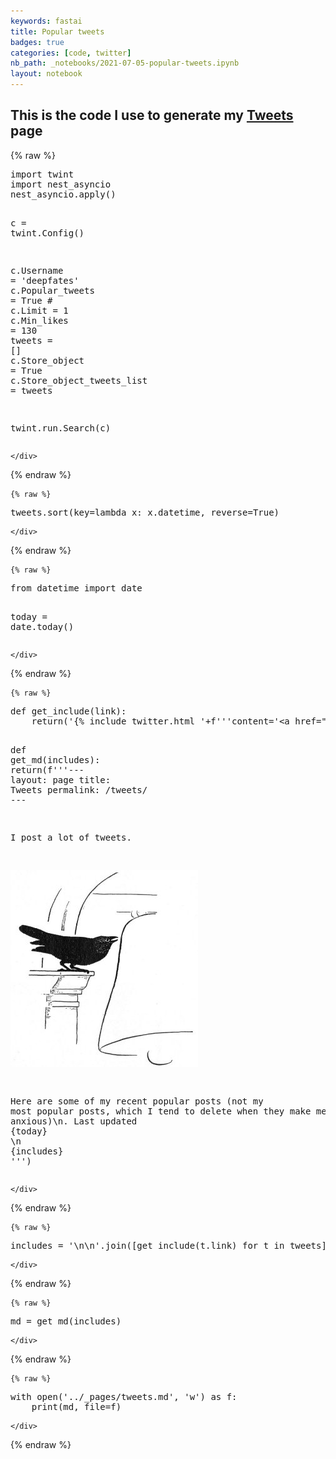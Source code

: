 ```yaml
---
keywords: fastai
title: Popular tweets
badges: true
categories: [code, twitter]
nb_path: _notebooks/2021-07-05-popular-tweets.ipynb
layout: notebook
---
```


<!--
#################################################
### THIS FILE WAS AUTOGENERATED! DO NOT EDIT! ###
#################################################
# file to edit: _notebooks/2021-07-05-popular-tweets.ipynb
-->

<div class="container" id="notebook-container">
        
<div class="cell border-box-sizing text_cell rendered"><div class="inner_cell">
<div class="text_cell_render border-box-sizing rendered_html">
<h2 id="This-is-the-code-I-use-to-generate-my-Tweets-page">This is the code I use to generate my <a href="../../../../../tweets">Tweets</a> page<a class="anchor-link" href="#This-is-the-code-I-use-to-generate-my-Tweets-page"> </a></h2>
</div>
</div>
</div>
    {% raw %}
    
<div class="cell border-box-sizing code_cell rendered">
<div class="input">

<div class="inner_cell">
    <div class="input_area">
<div class=" highlight hl-ipython3"><pre><span></span><span class="kn">import</span> <span class="nn">twint</span>
<span class="kn">import</span> <span class="nn">nest_asyncio</span>
<span class="n">nest_asyncio</span><span class="o">.</span><span class="n">apply</span><span class="p">()</span>


<span class="n">c</span> <span class="o">=</span> <span class="n">twint</span><span class="o">.</span><span class="n">Config</span><span class="p">()</span>

<span class="n">c</span><span class="o">.</span><span class="n">Username</span> <span class="o">=</span> <span class="s1">&#39;deepfates&#39;</span>
<span class="n">c</span><span class="o">.</span><span class="n">Popular_tweets</span> <span class="o">=</span> <span class="kc">True</span>
<span class="c1"># c.Limit = 1</span>
<span class="n">c</span><span class="o">.</span><span class="n">Min_likes</span> <span class="o">=</span> <span class="mi">130</span>
<span class="n">tweets</span> <span class="o">=</span> <span class="p">[]</span>
<span class="n">c</span><span class="o">.</span><span class="n">Store_object</span> <span class="o">=</span> <span class="kc">True</span>
<span class="n">c</span><span class="o">.</span><span class="n">Store_object_tweets_list</span> <span class="o">=</span> <span class="n">tweets</span>


<span class="n">twint</span><span class="o">.</span><span class="n">run</span><span class="o">.</span><span class="n">Search</span><span class="p">(</span><span class="n">c</span><span class="p">)</span>
</pre></div>

    </div>
</div>
</div>

</div>
    {% endraw %}

    {% raw %}
    
<div class="cell border-box-sizing code_cell rendered">
<div class="input">

<div class="inner_cell">
    <div class="input_area">
<div class=" highlight hl-ipython3"><pre><span></span><span class="n">tweets</span><span class="o">.</span><span class="n">sort</span><span class="p">(</span><span class="n">key</span><span class="o">=</span><span class="k">lambda</span> <span class="n">x</span><span class="p">:</span> <span class="n">x</span><span class="o">.</span><span class="n">datetime</span><span class="p">,</span> <span class="n">reverse</span><span class="o">=</span><span class="kc">True</span><span class="p">)</span>
</pre></div>

    </div>
</div>
</div>

</div>
    {% endraw %}

    {% raw %}
    
<div class="cell border-box-sizing code_cell rendered">
<div class="input">

<div class="inner_cell">
    <div class="input_area">
<div class=" highlight hl-ipython3"><pre><span></span><span class="kn">from</span> <span class="nn">datetime</span> <span class="kn">import</span> <span class="n">date</span>

<span class="n">today</span> <span class="o">=</span> <span class="n">date</span><span class="o">.</span><span class="n">today</span><span class="p">()</span>
</pre></div>

    </div>
</div>
</div>

</div>
    {% endraw %}

    {% raw %}
    
<div class="cell border-box-sizing code_cell rendered">
<div class="input">

<div class="inner_cell">
    <div class="input_area">
<div class=" highlight hl-ipython3"><pre><span></span><span class="k">def</span> <span class="nf">get_include</span><span class="p">(</span><span class="n">link</span><span class="p">):</span>
    <span class="k">return</span><span class="p">(</span><span class="s1">&#39;{</span><span class="si">% i</span><span class="s1">nclude twitter.html &#39;</span><span class="o">+</span><span class="sa">f</span><span class="s1">&#39;&#39;&#39;content=&#39;&lt;a href=&quot;</span><span class="si">{</span><span class="n">link</span><span class="si">}</span><span class="s1">&quot;&gt;</span><span class="si">{</span><span class="n">link</span><span class="si">}</span><span class="s1">&lt;/a&gt;&#39; &#39;&#39;&#39;</span><span class="o">+</span><span class="s1">&#39;%}&#39;</span><span class="p">)</span>

<span class="k">def</span> <span class="nf">get_md</span><span class="p">(</span><span class="n">includes</span><span class="p">):</span>
    <span class="k">return</span><span class="p">(</span><span class="sa">f</span><span class="s1">&#39;&#39;&#39;---</span>
<span class="s1">layout: page</span>
<span class="s1">title: Tweets</span>
<span class="s1">permalink: /tweets/</span>
<span class="s1">---</span>

<span class="s1">I post a lot of tweets.</span>

<span class="s1">![](/images/bird.jpg)</span>

<span class="s1">Here are some of my recent popular posts (not my most popular posts, which I tend to delete when they make me anxious)</span><span class="se">\n</span><span class="s1">. Last updated </span><span class="si">{</span><span class="n">today</span><span class="si">}</span><span class="s1"></span>
<span class="se">\n</span><span class="s1"></span>
<span class="si">{</span><span class="n">includes</span><span class="si">}</span><span class="s1"></span>
<span class="s1">&#39;&#39;&#39;</span><span class="p">)</span>
</pre></div>

    </div>
</div>
</div>

</div>
    {% endraw %}

    {% raw %}
    
<div class="cell border-box-sizing code_cell rendered">
<div class="input">

<div class="inner_cell">
    <div class="input_area">
<div class=" highlight hl-ipython3"><pre><span></span><span class="n">includes</span> <span class="o">=</span> <span class="s1">&#39;</span><span class="se">\n\n</span><span class="s1">&#39;</span><span class="o">.</span><span class="n">join</span><span class="p">([</span><span class="n">get_include</span><span class="p">(</span><span class="n">t</span><span class="o">.</span><span class="n">link</span><span class="p">)</span> <span class="k">for</span> <span class="n">t</span> <span class="ow">in</span> <span class="n">tweets</span><span class="p">])</span>
</pre></div>

    </div>
</div>
</div>

</div>
    {% endraw %}

    {% raw %}
    
<div class="cell border-box-sizing code_cell rendered">
<div class="input">

<div class="inner_cell">
    <div class="input_area">
<div class=" highlight hl-ipython3"><pre><span></span><span class="n">md</span> <span class="o">=</span> <span class="n">get_md</span><span class="p">(</span><span class="n">includes</span><span class="p">)</span>
</pre></div>

    </div>
</div>
</div>

</div>
    {% endraw %}

    {% raw %}
    
<div class="cell border-box-sizing code_cell rendered">
<div class="input">

<div class="inner_cell">
    <div class="input_area">
<div class=" highlight hl-ipython3"><pre><span></span><span class="k">with</span> <span class="nb">open</span><span class="p">(</span><span class="s1">&#39;../_pages/tweets.md&#39;</span><span class="p">,</span> <span class="s1">&#39;w&#39;</span><span class="p">)</span> <span class="k">as</span> <span class="n">f</span><span class="p">:</span>
    <span class="nb">print</span><span class="p">(</span><span class="n">md</span><span class="p">,</span> <span class="n">file</span><span class="o">=</span><span class="n">f</span><span class="p">)</span>
</pre></div>

    </div>
</div>
</div>

</div>
    {% endraw %}

</div>
 

<script type="application/vnd.jupyter.widget-state+json">
{"state": {}, "version_major": 2, "version_minor": 0}
</script>

